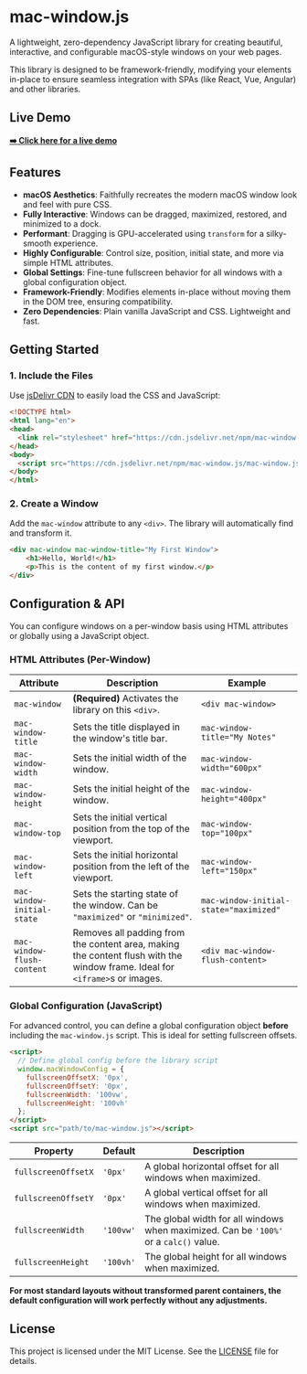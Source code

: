 # mac-window.js

[](https://opensource.org/licenses/MIT)

A lightweight, zero-dependency JavaScript library for creating beautiful, interactive, and configurable macOS-style windows on your web pages.

This library is designed to be framework-friendly, modifying your elements in-place to ensure seamless integration with SPAs (like React, Vue, Angular) and other libraries.

## Live Demo

**[➡️ Click here for a live demo](https://kevinhuang001.github.io/mac-window.js/)**

## Features

  - **macOS Aesthetics**: Faithfully recreates the modern macOS window look and feel with pure CSS.
  - **Fully Interactive**: Windows can be dragged, maximized, restored, and minimized to a dock.
  - **Performant**: Dragging is GPU-accelerated using `transform` for a silky-smooth experience.
  - **Highly Configurable**: Control size, position, initial state, and more via simple HTML attributes.
  - **Global Settings**: Fine-tune fullscreen behavior for all windows with a global configuration object.
  - **Framework-Friendly**: Modifies elements in-place without moving them in the DOM tree, ensuring compatibility.
  - **Zero Dependencies**: Plain vanilla JavaScript and CSS. Lightweight and fast.

## Getting Started


### 1. Include the Files

Use [jsDelivr CDN](https://www.jsdelivr.com/) to easily load the CSS and JavaScript:

```html
<!DOCTYPE html>
<html lang="en">
<head>
  <link rel="stylesheet" href="https://cdn.jsdelivr.net/npm/mac-window.js/mac-window.css">
</head>
<body>
  <script src="https://cdn.jsdelivr.net/npm/mac-window.js/mac-window.js"></script>
</body>
</html>
```


### 2\. Create a Window

Add the `mac-window` attribute to any `<div>`. The library will automatically find and transform it.

```html
<div mac-window mac-window-title="My First Window">
    <h1>Hello, World!</h1>
    <p>This is the content of my first window.</p>
</div>
```

## Configuration & API

You can configure windows on a per-window basis using HTML attributes or globally using a JavaScript object.

### HTML Attributes (Per-Window)

| Attribute                   | Description                                                                                                                              | Example                               |
| --------------------------- | ---------------------------------------------------------------------------------------------------------------------------------------- | ------------------------------------- |
| `mac-window`                | **(Required)** Activates the library on this `<div>`.                                                                                    | `<div mac-window>`                    |
| `mac-window-title`          | Sets the title displayed in the window's title bar.                                                                                      | `mac-window-title="My Notes"`         |
| `mac-window-width`          | Sets the initial width of the window.                                                                                                    | `mac-window-width="600px"`            |
| `mac-window-height`         | Sets the initial height of the window.                                                                                                   | `mac-window-height="400px"`           |
| `mac-window-top`            | Sets the initial vertical position from the top of the viewport.                                                                         | `mac-window-top="100px"`              |
| `mac-window-left`           | Sets the initial horizontal position from the left of the viewport.                                                                      | `mac-window-left="150px"`             |
| `mac-window-initial-state`  | Sets the starting state of the window. Can be `"maximized"` or `"minimized"`.                                                            | `mac-window-initial-state="maximized"` |
| `mac-window-flush-content`  | Removes all padding from the content area, making the content flush with the window frame. Ideal for `<iframe>`s or images. | `<div mac-window-flush-content>`      |

### Global Configuration (JavaScript)

For advanced control, you can define a global configuration object **before** including the `mac-window.js` script. This is ideal for setting fullscreen offsets.

```html
<script>
  // Define global config before the library script
  window.macWindowConfig = {
    fullscreenOffsetX: '0px',
    fullscreenOffsetY: '0px',
    fullscreenWidth: '100vw',
    fullscreenHeight: '100vh'
  };
</script>
<script src="path/to/mac-window.js"></script>
```

| Property             | Default    | Description                                                                                             |
| -------------------- | ---------- | ------------------------------------------------------------------------------------------------------- |
| `fullscreenOffsetX`  | `'0px'`      | A global horizontal offset for all windows when maximized.                                              |
| `fullscreenOffsetY`  | `'0px'`      | A global vertical offset for all windows when maximized.                                                |
| `fullscreenWidth`    | `'100vw'`    | The global width for all windows when maximized. Can be `'100%'` or a `calc()` value.                   |
| `fullscreenHeight`   | `'100vh'`    | The global height for all windows when maximized.                                                       |

**For most standard layouts without transformed parent containers, the default configuration will work perfectly without any adjustments.**

## License

This project is licensed under the MIT License. See the [LICENSE](./LICENSE) file for details.